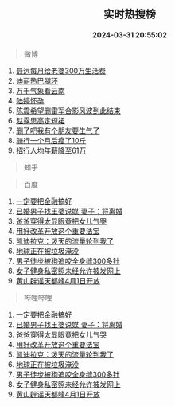 <div align="center"><h2>实时热搜榜</h2><h4>2024-03-31 20:55:02</h4></div>

> 微博  

1. [聂远每月给老婆300万生活费](https://s.weibo.com/weibo?q=%23%E8%81%82%E8%BF%9C%E6%AF%8F%E6%9C%88%E7%BB%99%E8%80%81%E5%A9%86300%E4%B8%87%E7%94%9F%E6%B4%BB%E8%B4%B9%23&t=31&band_rank=1&Refer=top)<br />
2. [迪丽热巴腿环](https://s.weibo.com/weibo?q=%23%E8%BF%AA%E4%B8%BD%E7%83%AD%E5%B7%B4%E8%85%BF%E7%8E%AF%23&t=31&band_rank=2&Refer=top)<br />
3. [万千气象看云南](https://s.weibo.com/weibo?q=%23%E4%B8%87%E5%8D%83%E6%B0%94%E8%B1%A1%E7%9C%8B%E4%BA%91%E5%8D%97%23&t=31&band_rank=3&Refer=top)<br />
4. [陆婷怀孕](https://s.weibo.com/weibo?q=%23%E9%99%86%E5%A9%B7%E6%80%80%E5%AD%95%23&t=31&band_rank=4&Refer=top)<br />
5. [陈震希望删雷军合影风波到此结束](https://s.weibo.com/weibo?q=%23%E9%99%88%E9%9C%87%E5%B8%8C%E6%9C%9B%E5%88%A0%E9%9B%B7%E5%86%9B%E5%90%88%E5%BD%B1%E9%A3%8E%E6%B3%A2%E5%88%B0%E6%AD%A4%E7%BB%93%E6%9D%9F%23&t=31&band_rank=5&Refer=top)<br />
6. [赵露思高定短裙](https://s.weibo.com/weibo?q=%23%E8%B5%B5%E9%9C%B2%E6%80%9D%E9%AB%98%E5%AE%9A%E7%9F%AD%E8%A3%99%23&t=31&band_rank=6&Refer=top)<br />
7. [删了吧我有个朋友要生气了](https://s.weibo.com/weibo?q=%23%E5%88%A0%E4%BA%86%E5%90%A7%E6%88%91%E6%9C%89%E4%B8%AA%E6%9C%8B%E5%8F%8B%E8%A6%81%E7%94%9F%E6%B0%94%E4%BA%86%23&t=31&band_rank=7&Refer=top)<br />
8. [骑行一个月后瘦了10斤](https://s.weibo.com/weibo?q=%23%E9%AA%91%E8%A1%8C%E4%B8%80%E4%B8%AA%E6%9C%88%E5%90%8E%E7%98%A6%E4%BA%8610%E6%96%A4%23&t=31&band_rank=8&Refer=top)<br />
9. [招行人均年薪降至61万](https://s.weibo.com/weibo?q=%23%E6%8B%9B%E8%A1%8C%E4%BA%BA%E5%9D%87%E5%B9%B4%E8%96%AA%E9%99%8D%E8%87%B361%E4%B8%87%23&t=31&band_rank=9&Refer=top)<br />

> 知乎  


> 百度  

1. [一定要把金融搞好](https://www.baidu.com/s?wd=%E4%B8%80%E5%AE%9A%E8%A6%81%E6%8A%8A%E9%87%91%E8%9E%8D%E6%90%9E%E5%A5%BD&sa=fyb_news&rsv_dl=fyb_news)<br />
2. [已婚男子找王婆说媒 妻子：将离婚](https://www.baidu.com/s?wd=%E5%B7%B2%E5%A9%9A%E7%94%B7%E5%AD%90%E6%89%BE%E7%8E%8B%E5%A9%86%E8%AF%B4%E5%AA%92+%E5%A6%BB%E5%AD%90%EF%BC%9A%E5%B0%86%E7%A6%BB%E5%A9%9A&sa=fyb_news&rsv_dl=fyb_news)<br />
3. [爸爸穿得太显眼竟把女儿气哭](https://www.baidu.com/s?wd=%E7%88%B8%E7%88%B8%E7%A9%BF%E5%BE%97%E5%A4%AA%E6%98%BE%E7%9C%BC%E7%AB%9F%E6%8A%8A%E5%A5%B3%E5%84%BF%E6%B0%94%E5%93%AD&sa=fyb_news&rsv_dl=fyb_news)<br />
4. [用好改革开放这个重要法宝](https://www.baidu.com/s?wd=%E7%94%A8%E5%A5%BD%E6%94%B9%E9%9D%A9%E5%BC%80%E6%94%BE%E8%BF%99%E4%B8%AA%E9%87%8D%E8%A6%81%E6%B3%95%E5%AE%9D&sa=fyb_news&rsv_dl=fyb_news)<br />
5. [凯迪拉克：泼天的流量轮到我了](https://www.baidu.com/s?wd=%E5%87%AF%E8%BF%AA%E6%8B%89%E5%85%8B%EF%BC%9A%E6%B3%BC%E5%A4%A9%E7%9A%84%E6%B5%81%E9%87%8F%E8%BD%AE%E5%88%B0%E6%88%91%E4%BA%86&sa=fyb_news&rsv_dl=fyb_news)<br />
6. [地球正在被垃圾淹没](https://www.baidu.com/s?wd=%E5%9C%B0%E7%90%83%E6%AD%A3%E5%9C%A8%E8%A2%AB%E5%9E%83%E5%9C%BE%E6%B7%B9%E6%B2%A1&sa=fyb_news&rsv_dl=fyb_news)<br />
7. [男子徒步被狗追咬全身缝300多针](https://www.baidu.com/s?wd=%E7%94%B7%E5%AD%90%E5%BE%92%E6%AD%A5%E8%A2%AB%E7%8B%97%E8%BF%BD%E5%92%AC%E5%85%A8%E8%BA%AB%E7%BC%9D300%E5%A4%9A%E9%92%88&sa=fyb_news&rsv_dl=fyb_news)<br />
8. [女子健身私密照未经允许被发网上](https://www.baidu.com/s?wd=%E5%A5%B3%E5%AD%90%E5%81%A5%E8%BA%AB%E7%A7%81%E5%AF%86%E7%85%A7%E6%9C%AA%E7%BB%8F%E5%85%81%E8%AE%B8%E8%A2%AB%E5%8F%91%E7%BD%91%E4%B8%8A&sa=fyb_news&rsv_dl=fyb_news)<br />
9. [黄山辟谣天都峰4月1日开放](https://www.baidu.com/s?wd=%E9%BB%84%E5%B1%B1%E8%BE%9F%E8%B0%A3%E5%A4%A9%E9%83%BD%E5%B3%B04%E6%9C%881%E6%97%A5%E5%BC%80%E6%94%BE&sa=fyb_news&rsv_dl=fyb_news)<br />

> 哔哩哔哩  

1. [一定要把金融搞好](https://www.baidu.com/s?wd=%E4%B8%80%E5%AE%9A%E8%A6%81%E6%8A%8A%E9%87%91%E8%9E%8D%E6%90%9E%E5%A5%BD&sa=fyb_news&rsv_dl=fyb_news)<br />
2. [已婚男子找王婆说媒 妻子：将离婚](https://www.baidu.com/s?wd=%E5%B7%B2%E5%A9%9A%E7%94%B7%E5%AD%90%E6%89%BE%E7%8E%8B%E5%A9%86%E8%AF%B4%E5%AA%92+%E5%A6%BB%E5%AD%90%EF%BC%9A%E5%B0%86%E7%A6%BB%E5%A9%9A&sa=fyb_news&rsv_dl=fyb_news)<br />
3. [爸爸穿得太显眼竟把女儿气哭](https://www.baidu.com/s?wd=%E7%88%B8%E7%88%B8%E7%A9%BF%E5%BE%97%E5%A4%AA%E6%98%BE%E7%9C%BC%E7%AB%9F%E6%8A%8A%E5%A5%B3%E5%84%BF%E6%B0%94%E5%93%AD&sa=fyb_news&rsv_dl=fyb_news)<br />
4. [用好改革开放这个重要法宝](https://www.baidu.com/s?wd=%E7%94%A8%E5%A5%BD%E6%94%B9%E9%9D%A9%E5%BC%80%E6%94%BE%E8%BF%99%E4%B8%AA%E9%87%8D%E8%A6%81%E6%B3%95%E5%AE%9D&sa=fyb_news&rsv_dl=fyb_news)<br />
5. [凯迪拉克：泼天的流量轮到我了](https://www.baidu.com/s?wd=%E5%87%AF%E8%BF%AA%E6%8B%89%E5%85%8B%EF%BC%9A%E6%B3%BC%E5%A4%A9%E7%9A%84%E6%B5%81%E9%87%8F%E8%BD%AE%E5%88%B0%E6%88%91%E4%BA%86&sa=fyb_news&rsv_dl=fyb_news)<br />
6. [地球正在被垃圾淹没](https://www.baidu.com/s?wd=%E5%9C%B0%E7%90%83%E6%AD%A3%E5%9C%A8%E8%A2%AB%E5%9E%83%E5%9C%BE%E6%B7%B9%E6%B2%A1&sa=fyb_news&rsv_dl=fyb_news)<br />
7. [男子徒步被狗追咬全身缝300多针](https://www.baidu.com/s?wd=%E7%94%B7%E5%AD%90%E5%BE%92%E6%AD%A5%E8%A2%AB%E7%8B%97%E8%BF%BD%E5%92%AC%E5%85%A8%E8%BA%AB%E7%BC%9D300%E5%A4%9A%E9%92%88&sa=fyb_news&rsv_dl=fyb_news)<br />
8. [女子健身私密照未经允许被发网上](https://www.baidu.com/s?wd=%E5%A5%B3%E5%AD%90%E5%81%A5%E8%BA%AB%E7%A7%81%E5%AF%86%E7%85%A7%E6%9C%AA%E7%BB%8F%E5%85%81%E8%AE%B8%E8%A2%AB%E5%8F%91%E7%BD%91%E4%B8%8A&sa=fyb_news&rsv_dl=fyb_news)<br />
9. [黄山辟谣天都峰4月1日开放](https://www.baidu.com/s?wd=%E9%BB%84%E5%B1%B1%E8%BE%9F%E8%B0%A3%E5%A4%A9%E9%83%BD%E5%B3%B04%E6%9C%881%E6%97%A5%E5%BC%80%E6%94%BE&sa=fyb_news&rsv_dl=fyb_news)<br />
